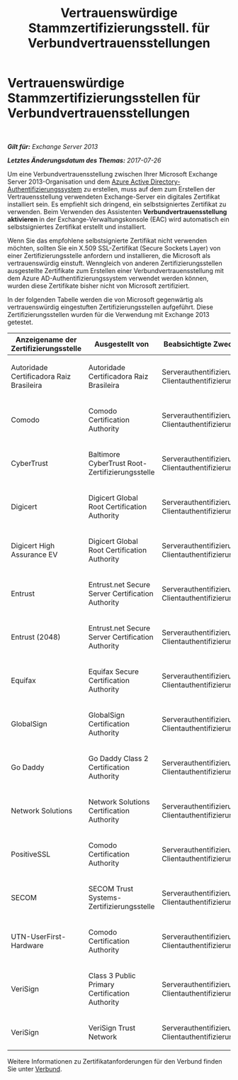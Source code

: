 ﻿---
title: 'Vertrauenswürdige Stammzertifizierungsstell. für Verbundvertrauensstellungen '
TOCTitle: Vertrauenswürdige Stammzertifizierungsstellen für Verbundvertrauensstellungen
ms:assetid: d4224bf5-69b3-484c-8a70-4f230d3dbdd9
ms:mtpsurl: https://technet.microsoft.com/de-de/library/Ee332350(v=EXCHG.150)
ms:contentKeyID: 50476792
ms.date: 04/24/2018
mtps_version: v=EXCHG.150
ms.translationtype: HT
---

# Vertrauenswürdige Stammzertifizierungsstellen für Verbundvertrauensstellungen

 

_**Gilt für:** Exchange Server 2013_

_**Letztes Änderungsdatum des Themas:** 2017-07-26_

Um eine Verbundvertrauensstellung zwischen Ihrer Microsoft Exchange Server 2013-Organisation und dem [Azure Active Directory-Authentifizierungssystem](https://go.microsoft.com/fwlink/p/?linkid=135986) zu erstellen, muss auf dem zum Erstellen der Vertrauensstellung verwendeten Exchange-Server ein digitales Zertifikat installiert sein. Es empfiehlt sich dringend, ein selbstsigniertes Zertifikat zu verwenden. Beim Verwenden des Assistenten **Verbundvertrauensstellung aktivieren** in der Exchange-Verwaltungskonsole (EAC) wird automatisch ein selbstsigniertes Zertifikat erstellt und installiert.

Wenn Sie das empfohlene selbstsignierte Zertifikat nicht verwenden möchten, sollten Sie ein X.509 SSL-Zertifikat (Secure Sockets Layer) von einer Zertifizierungsstelle anfordern und installieren, die Microsoft als vertrauenswürdig einstuft. Wenngleich von anderen Zertifizierungsstellen ausgestellte Zertifikate zum Erstellen einer Verbundvertrauensstellung mit dem Azure AD-Authentifizierungssystem verwendet werden können, wurden diese Zertifikate bisher nicht von Microsoft zertifiziert.

In der folgenden Tabelle werden die von Microsoft gegenwärtig als vertrauenswürdig eingestuften Zertifizierungsstellen aufgeführt. Diese Zertifizierungsstellen wurden für die Verwendung mit Exchange 2013 getestet.


<table>
<colgroup>
<col style="width: 33%" />
<col style="width: 33%" />
<col style="width: 33%" />
</colgroup>
<thead>
<tr class="header">
<th>Anzeigename der Zertifizierungsstelle</th>
<th>Ausgestellt von</th>
<th>Beabsichtigte Zwecke</th>
</tr>
</thead>
<tbody>
<tr class="odd">
<td><p>Autoridade Certificadora Raiz Brasileira</p></td>
<td><p>Autoridade Certificadora Raiz Brasileira</p></td>
<td><p>Serverauthentifizierung, Clientauthentifizierung</p></td>
</tr>
<tr class="even">
<td><p>Comodo</p></td>
<td><p>Comodo Certification Authority</p></td>
<td><p>Serverauthentifizierung, Clientauthentifizierung</p></td>
</tr>
<tr class="odd">
<td><p>CyberTrust</p></td>
<td><p>Baltimore CyberTrust Root-Zertifizierungsstelle</p></td>
<td><p>Serverauthentifizierung, Clientauthentifizierung</p></td>
</tr>
<tr class="even">
<td><p>Digicert</p></td>
<td><p>Digicert Global Root Certification Authority</p></td>
<td><p>Serverauthentifizierung, Clientauthentifizierung</p></td>
</tr>
<tr class="odd">
<td><p>Digicert High Assurance EV</p></td>
<td><p>Digicert Global Root Certification Authority</p></td>
<td><p>Serverauthentifizierung, Clientauthentifizierung</p></td>
</tr>
<tr class="even">
<td><p>Entrust</p></td>
<td><p>Entrust.net Secure Server Certification Authority</p></td>
<td><p>Serverauthentifizierung, Clientauthentifizierung</p></td>
</tr>
<tr class="odd">
<td><p>Entrust (2048)</p></td>
<td><p>Entrust.net Secure Server Certification Authority</p></td>
<td><p>Serverauthentifizierung, Clientauthentifizierung</p></td>
</tr>
<tr class="even">
<td><p>Equifax</p></td>
<td><p>Equifax Secure Certification Authority</p></td>
<td><p>Serverauthentifizierung, Clientauthentifizierung</p></td>
</tr>
<tr class="odd">
<td><p>GlobalSign</p></td>
<td><p>GlobalSign Certification Authority</p></td>
<td><p>Serverauthentifizierung, Clientauthentifizierung</p></td>
</tr>
<tr class="even">
<td><p>Go Daddy</p></td>
<td><p>Go Daddy Class 2 Certification Authority</p></td>
<td><p>Serverauthentifizierung, Clientauthentifizierung</p></td>
</tr>
<tr class="odd">
<td><p>Network Solutions</p></td>
<td><p>Network Solutions Certification Authority</p></td>
<td><p>Serverauthentifizierung, Clientauthentifizierung</p></td>
</tr>
<tr class="even">
<td><p>PositiveSSL</p></td>
<td><p>Comodo Certification Authority</p></td>
<td><p>Serverauthentifizierung, Clientauthentifizierung</p></td>
</tr>
<tr class="odd">
<td><p>SECOM</p></td>
<td><p>SECOM Trust Systems-Zertifizierungsstelle</p></td>
<td><p>Serverauthentifizierung, Clientauthentifizierung</p></td>
</tr>
<tr class="even">
<td><p>UTN-UserFirst-Hardware</p></td>
<td><p>Comodo Certification Authority</p></td>
<td><p>Serverauthentifizierung, Clientauthentifizierung</p></td>
</tr>
<tr class="odd">
<td><p>VeriSign</p></td>
<td><p>Class 3 Public Primary Certification Authority</p></td>
<td><p>Serverauthentifizierung, Clientauthentifizierung</p></td>
</tr>
<tr class="even">
<td><p>VeriSign</p></td>
<td><p>VeriSign Trust Network</p></td>
<td><p>Serverauthentifizierung, Clientauthentifizierung</p></td>
</tr>
</tbody>
</table>


Weitere Informationen zu Zertifikatanforderungen für den Verbund finden Sie unter [Verbund](federation-exchange-2013-help.md).

